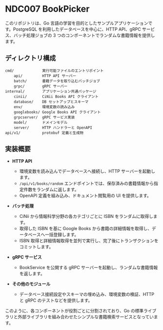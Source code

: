 # NDC007 BookPicker

このリポジトリは、Go 言語の学習を目的としたサンプルアプリケーションです。PostgreSQL を利用したデータベースを中心に、HTTP API、gRPC サービス、バッチ処理ジョブの 3 つのコンポーネントでランダムな書籍情報を提供します。

## ディレクトリ構成

```
cmd/             実行可能ファイルのエントリポイント
    api/         HTTP API サーバー
    batch/       書籍データを取り込むバッチジョブ
    grpc/        gRPC サーバー
internal/        アプリケーション共通パッケージ
    cinii/       CiNii Books API クライアント
    database/    DB セットアップとスキーマ
    env/         環境変数の読み込み
    googlebooks/ Google Books API クライアント
    grpcserver/  gRPC サービス実装
    model/       ドメインモデル
    server/      HTTP ハンドラーと OpenAPI
api/v1/          protobuf 定義と生成物
```

## 実装概要

- **HTTP API**
  - 環境変数を読み込んでデータベースへ接続し、HTTP サーバーを起動します。
  - `/api/v1/books/random` エンドポイントでは、保存済みの書籍情報から指定件数をランダムに返します。
  - OpenAPI 定義を組み込み、ドキュメント閲覧用の UI を提供します。

- **バッチ処理**
  - CiNii から情報科学分野の各カテゴリごとに ISBN をランダムに取得します。
  - 取得した ISBN を基に Google Books から書籍の詳細情報を取得し、データベースへ一括登録します。
  - ISBN 取得と詳細情報取得を並列で実行し、完了後にトランザクションをコミットします。

- **gRPC サービス**
  - BookService を公開する gRPC サーバーを起動し、ランダムな書籍情報を返します。

- **その他のモジュール**
  - データベース接続設定やスキーマの埋め込み、環境変数の検証、HTTP と gRPC のテストなどを提供します。

このように、各コンポーネントが役割ごとに分割されており、Go の標準ライブラリと外部ライブラリを組み合わせたシンプルな書籍検索サービスとなっています。
